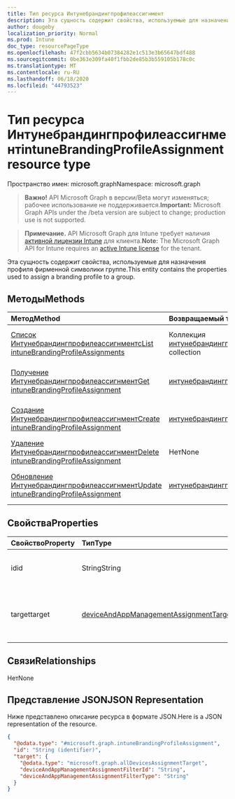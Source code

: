 ```yaml
---
title: Тип ресурса Интунебрандингпрофилеассигнмент
description: Эта сущность содержит свойства, используемые для назначения профиля фирменной символики группе.
author: dougeby
localization_priority: Normal
ms.prod: Intune
doc_type: resourcePageType
ms.openlocfilehash: 47f2cbb5634b07384282e1c513e3b65647bdf488
ms.sourcegitcommit: 0be363e309fa40f1fbb2de85b3b559105b178c0c
ms.translationtype: MT
ms.contentlocale: ru-RU
ms.lasthandoff: 06/18/2020
ms.locfileid: "44793523"
---
```

# <a name="intunebrandingprofileassignment-resource-type"></a><span data-ttu-id="40172-103">Тип ресурса Интунебрандингпрофилеассигнмент</span><span class="sxs-lookup"><span data-stu-id="40172-103">intuneBrandingProfileAssignment resource type</span></span>

<span data-ttu-id="40172-104">Пространство имен: microsoft.graph</span><span class="sxs-lookup"><span data-stu-id="40172-104">Namespace: microsoft.graph</span></span>

> <span data-ttu-id="40172-105">**Важно!** API Microsoft Graph в версии/Beta могут изменяться; рабочее использование не поддерживается.</span><span class="sxs-lookup"><span data-stu-id="40172-105">**Important:** Microsoft Graph APIs under the /beta version are subject to change; production use is not supported.</span></span>

> <span data-ttu-id="40172-106">**Примечание.** API Microsoft Graph для Intune требует наличия [активной лицензии Intune](https://go.microsoft.com/fwlink/?linkid=839381) для клиента.</span><span class="sxs-lookup"><span data-stu-id="40172-106">**Note:** The Microsoft Graph API for Intune requires an [active Intune license](https://go.microsoft.com/fwlink/?linkid=839381) for the tenant.</span></span>

<span data-ttu-id="40172-107">Эта сущность содержит свойства, используемые для назначения профиля фирменной символики группе.</span><span class="sxs-lookup"><span data-stu-id="40172-107">This entity contains the properties used to assign a branding profile to a group.</span></span>

## <a name="methods"></a><span data-ttu-id="40172-108">Методы</span><span class="sxs-lookup"><span data-stu-id="40172-108">Methods</span></span>
|<span data-ttu-id="40172-109">Метод</span><span class="sxs-lookup"><span data-stu-id="40172-109">Method</span></span>|<span data-ttu-id="40172-110">Возвращаемый тип</span><span class="sxs-lookup"><span data-stu-id="40172-110">Return Type</span></span>|<span data-ttu-id="40172-111">Описание</span><span class="sxs-lookup"><span data-stu-id="40172-111">Description</span></span>|
|:---|:---|:---|
|[<span data-ttu-id="40172-112">Список Интунебрандингпрофилеассигнментс</span><span class="sxs-lookup"><span data-stu-id="40172-112">List intuneBrandingProfileAssignments</span></span>](../api/intune-wip-intunebrandingprofileassignment-list.md)|<span data-ttu-id="40172-113">Коллекция [интунебрандингпрофилеассигнмент](../resources/intune-wip-intunebrandingprofileassignment.md)</span><span class="sxs-lookup"><span data-stu-id="40172-113">[intuneBrandingProfileAssignment](../resources/intune-wip-intunebrandingprofileassignment.md) collection</span></span>|<span data-ttu-id="40172-114">Список свойств и связей объектов [интунебрандингпрофилеассигнмент](../resources/intune-wip-intunebrandingprofileassignment.md) .</span><span class="sxs-lookup"><span data-stu-id="40172-114">List properties and relationships of the [intuneBrandingProfileAssignment](../resources/intune-wip-intunebrandingprofileassignment.md) objects.</span></span>|
|[<span data-ttu-id="40172-115">Получение Интунебрандингпрофилеассигнмент</span><span class="sxs-lookup"><span data-stu-id="40172-115">Get intuneBrandingProfileAssignment</span></span>](../api/intune-wip-intunebrandingprofileassignment-get.md)|[<span data-ttu-id="40172-116">интунебрандингпрофилеассигнмент</span><span class="sxs-lookup"><span data-stu-id="40172-116">intuneBrandingProfileAssignment</span></span>](../resources/intune-wip-intunebrandingprofileassignment.md)|<span data-ttu-id="40172-117">Чтение свойств и связей объекта [интунебрандингпрофилеассигнмент](../resources/intune-wip-intunebrandingprofileassignment.md) .</span><span class="sxs-lookup"><span data-stu-id="40172-117">Read properties and relationships of the [intuneBrandingProfileAssignment](../resources/intune-wip-intunebrandingprofileassignment.md) object.</span></span>|
|[<span data-ttu-id="40172-118">Создание Интунебрандингпрофилеассигнмент</span><span class="sxs-lookup"><span data-stu-id="40172-118">Create intuneBrandingProfileAssignment</span></span>](../api/intune-wip-intunebrandingprofileassignment-create.md)|[<span data-ttu-id="40172-119">интунебрандингпрофилеассигнмент</span><span class="sxs-lookup"><span data-stu-id="40172-119">intuneBrandingProfileAssignment</span></span>](../resources/intune-wip-intunebrandingprofileassignment.md)|<span data-ttu-id="40172-120">Создание нового объекта [интунебрандингпрофилеассигнмент](../resources/intune-wip-intunebrandingprofileassignment.md) .</span><span class="sxs-lookup"><span data-stu-id="40172-120">Create a new [intuneBrandingProfileAssignment](../resources/intune-wip-intunebrandingprofileassignment.md) object.</span></span>|
|[<span data-ttu-id="40172-121">Удаление Интунебрандингпрофилеассигнмент</span><span class="sxs-lookup"><span data-stu-id="40172-121">Delete intuneBrandingProfileAssignment</span></span>](../api/intune-wip-intunebrandingprofileassignment-delete.md)|<span data-ttu-id="40172-122">Нет</span><span class="sxs-lookup"><span data-stu-id="40172-122">None</span></span>|<span data-ttu-id="40172-123">Удаляет объект [интунебрандингпрофилеассигнмент](../resources/intune-wip-intunebrandingprofileassignment.md).</span><span class="sxs-lookup"><span data-stu-id="40172-123">Deletes a [intuneBrandingProfileAssignment](../resources/intune-wip-intunebrandingprofileassignment.md).</span></span>|
|[<span data-ttu-id="40172-124">Обновление Интунебрандингпрофилеассигнмент</span><span class="sxs-lookup"><span data-stu-id="40172-124">Update intuneBrandingProfileAssignment</span></span>](../api/intune-wip-intunebrandingprofileassignment-update.md)|[<span data-ttu-id="40172-125">интунебрандингпрофилеассигнмент</span><span class="sxs-lookup"><span data-stu-id="40172-125">intuneBrandingProfileAssignment</span></span>](../resources/intune-wip-intunebrandingprofileassignment.md)|<span data-ttu-id="40172-126">Обновление свойств объекта [интунебрандингпрофилеассигнмент](../resources/intune-wip-intunebrandingprofileassignment.md) .</span><span class="sxs-lookup"><span data-stu-id="40172-126">Update the properties of a [intuneBrandingProfileAssignment](../resources/intune-wip-intunebrandingprofileassignment.md) object.</span></span>|

## <a name="properties"></a><span data-ttu-id="40172-127">Свойства</span><span class="sxs-lookup"><span data-stu-id="40172-127">Properties</span></span>
|<span data-ttu-id="40172-128">Свойство</span><span class="sxs-lookup"><span data-stu-id="40172-128">Property</span></span>|<span data-ttu-id="40172-129">Тип</span><span class="sxs-lookup"><span data-stu-id="40172-129">Type</span></span>|<span data-ttu-id="40172-130">Описание</span><span class="sxs-lookup"><span data-stu-id="40172-130">Description</span></span>|
|:---|:---|:---|
|<span data-ttu-id="40172-131">id</span><span class="sxs-lookup"><span data-stu-id="40172-131">id</span></span>|<span data-ttu-id="40172-132">String</span><span class="sxs-lookup"><span data-stu-id="40172-132">String</span></span>|<span data-ttu-id="40172-133">Уникальный идентификатор объекта.</span><span class="sxs-lookup"><span data-stu-id="40172-133">Unique identifier of the entity.</span></span>|
|<span data-ttu-id="40172-134">target</span><span class="sxs-lookup"><span data-stu-id="40172-134">target</span></span>|[<span data-ttu-id="40172-135">deviceAndAppManagementAssignmentTarget</span><span class="sxs-lookup"><span data-stu-id="40172-135">deviceAndAppManagementAssignmentTarget</span></span>](../resources/intune-shared-deviceandappmanagementassignmenttarget.md)|<span data-ttu-id="40172-136">Цель назначения, которой назначен профиль фирменной символики.</span><span class="sxs-lookup"><span data-stu-id="40172-136">Assignment target that the branding profile is assigned to.</span></span>|

## <a name="relationships"></a><span data-ttu-id="40172-137">Связи</span><span class="sxs-lookup"><span data-stu-id="40172-137">Relationships</span></span>
<span data-ttu-id="40172-138">Нет</span><span class="sxs-lookup"><span data-stu-id="40172-138">None</span></span>

## <a name="json-representation"></a><span data-ttu-id="40172-139">Представление JSON</span><span class="sxs-lookup"><span data-stu-id="40172-139">JSON Representation</span></span>
<span data-ttu-id="40172-140">Ниже представлено описание ресурса в формате JSON.</span><span class="sxs-lookup"><span data-stu-id="40172-140">Here is a JSON representation of the resource.</span></span>
<!-- {
  "blockType": "resource",
  "keyProperty": "id",
  "@odata.type": "microsoft.graph.intuneBrandingProfileAssignment"
}
-->
``` json
{
  "@odata.type": "#microsoft.graph.intuneBrandingProfileAssignment",
  "id": "String (identifier)",
  "target": {
    "@odata.type": "microsoft.graph.allDevicesAssignmentTarget",
    "deviceAndAppManagementAssignmentFilterId": "String",
    "deviceAndAppManagementAssignmentFilterType": "String"
  }
}
```



